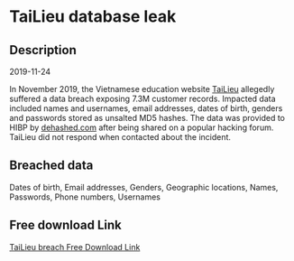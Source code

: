 # TaiLieu database leak

## Description

2019-11-24

In November 2019, the Vietnamese education website <a href="https://tailieu.vn/" target="_blank" rel="noopener">TaiLieu</a> allegedly suffered a data breach exposing 7.3M customer records. Impacted data included names and usernames, email addresses, dates of birth, genders and passwords stored as unsalted MD5 hashes. The data was provided to HIBP by <a href="https://dehashed.com/" target="_blank" rel="noopener">dehashed.com</a> after being shared on a popular hacking forum. TaiLieu did not respond when contacted about the incident.

## Breached data

Dates of birth, Email addresses, Genders, Geographic locations, Names, Passwords, Phone numbers, Usernames

## Free download Link

[TaiLieu breach Free Download Link](https://tinyurl.com/2b2k277t)